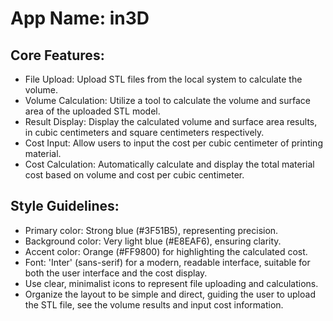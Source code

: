 # **App Name**: in3D

## Core Features:

- File Upload: Upload STL files from the local system to calculate the volume.
- Volume Calculation: Utilize a tool to calculate the volume and surface area of the uploaded STL model.
- Result Display: Display the calculated volume and surface area results, in cubic centimeters and square centimeters respectively.
- Cost Input: Allow users to input the cost per cubic centimeter of printing material.
- Cost Calculation: Automatically calculate and display the total material cost based on volume and cost per cubic centimeter.

## Style Guidelines:

- Primary color: Strong blue (#3F51B5), representing precision.
- Background color: Very light blue (#E8EAF6), ensuring clarity.
- Accent color: Orange (#FF9800) for highlighting the calculated cost.
- Font: 'Inter' (sans-serif) for a modern, readable interface, suitable for both the user interface and the cost display.
- Use clear, minimalist icons to represent file uploading and calculations.
- Organize the layout to be simple and direct, guiding the user to upload the STL file, see the volume results and input cost information.